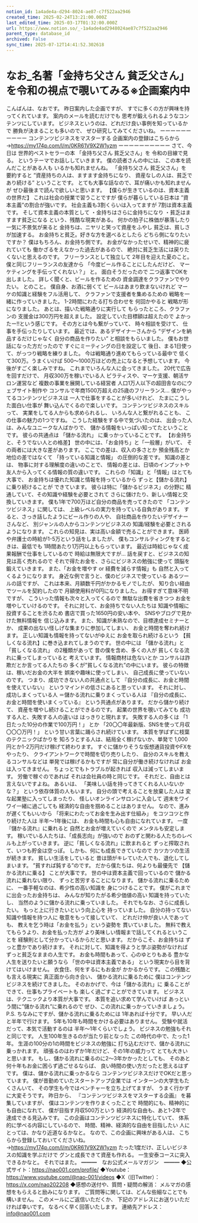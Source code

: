 ```yaml
---
notion_id: 1a4ade4a-d294-8024-ae87-c7f522aa2946
created_time: 2025-02-24T13:21:00.000Z
last_edited_time: 2025-03-17T01:32:00.000Z
url: https://www.notion.so/_-1a4ade4ad2948024ae87c7f522aa2946
parent_type: database_id
archived: False
sync_time: 2025-07-12T14:41:52.302618
---
```


# なお_名著「金持ち父さん 貧乏父さん」を令和の視点で覗いてみる※企画案内中

こんばんは、なおです。
昨日案内した企画ですが、
すでに多くの方が興味を持ってくれています。
案内のメールを読むだけでも
思考が鍛えられるようなコンテンツにしています。
ビジネスというのは、どれだけ良い事例を知っているかで
勝負が決まることも多いので、
ぜひ研究してみてくださいね。
ーーーーーーーーーー
コンテンツビジネスをマスターする
企画案内の登録はこちらから
→https://my174p.com/l/m/0KR61V9X2W1yzm
ーーーーーーーーーー
さて、今日は
世界的ベストセラーの本
「金持ち父さん 貧乏父さん」を
令和の目線で見る。
というテーマでお話ししていきます。
僕の読者さんの中には、
この本を読んだことがある人も
いるかも知れませんね。
「金持ち父さん 貧乏父さん」を
要約すると
”資産持ちの人は、ますます金持ちになり、
資産なしの人は、貧乏であり続ける”
ということです。
とても大事な話なので、耳が痛いかも知れませんが
ぜひ最後まで読んで欲しいと思います。
【僕らが生きているのは、資本主義の世界だ】
これは社会の授業で習うことですが
僕らが暮らしている日本は
”資本主義”の割合が強いです。
社会主義も3割くらいは入ってますが
7割は資本主義です。
そして資本主義の本質として
・金持ちはさらに金持ちになり
・貧乏はますます貧乏になる
という、残酷な現実がある。
何かの拍子に株価が暴落したり
一気に不景気が来ると
金持ちは、ニヤリと笑って資産をふやし
貧乏は、貧しさが加速する。
お金持ちと貧乏。好きな方を選べるとしたら
どちら側になりたいですか？
僕はもちろん、お金持ち側です。
お金がなかったせいで、精神的に疲れていても
働かざるをえなかった過去があるので、
絶対に貧乏生活には戻りたくないと思えるのです。
フリーランスとして独立して
2年目を迎えた夏のこと。
僕と同じフリーランスの友達から
「今度ビール作ることにしたんだけど、
マーケティングを手伝ってくれない？」
と。
面白そうだったので
二つ返事でOKを出しました。
詳しく聞くと、ビールを作るための
資金調達をクラファンでやりたい。
とのこと。
僕自身、お酒に弱くて
ビールはあまり飲まないけれど
マーケの知識と経験をフル活用して、
クラファンで支援者を集めるための
戦略を一緒に作っていきました。
1-2時間にわたる打ち合わせを
何回かやると
戦略が形になりました。
あとは、描いた戦略通りに実行して
もらったところ、クラファンの
支援金は300万円を超えました。
設定していた目標額は超えたので
よかったー!!という感じです。
その方とは今も繋がっていて、
時々相談を受けて、
仕事を手伝ったりしています。
最近では、あるデザイナーさんから
“デザインを納品するだけじゃなく
自分の商品を作りたい”
と相談をもらいました。
僕もお世話になった方だったので
すぐにミーティングの日を設定して
後日、まる1日使って、がっつり戦略を練りました。
今は戦略通り進めてもらっている最中で
低くて300万。うまくいけば
500～1000万ほどの売上になると予想しています。
今後がすごく楽しみですね。
これまでいろんな人に会ってきました。
20代で広告を回すだけで、
月収300万を稼いでいる人
ピラティスや、マーケ支援、朝活サロン運営など
複数の事業を展開している経営者
人口1万人以下の超田舎なのにウェブサイト制作や
コンサルで年商1500万超えの25歳のフリーランス...
僕がやってるコンテンツビジネスは
一人で仕事をすることが多いけれど、
たまにこうした面白い仕事が
舞い込んでくるので楽しいです。
コンテンツビジネスのスキルって、
実業をしてる人からも求められるし、
いろんな人と繋がれることも、
この仕事の魅力の1つですね。
こうした経験をする中で気づいたのは、
出会った人は、みんなユニークな人ばかりで、
儲かる情報をいっぱい知ってたということです。
彼らの共通点は
「儲かる流れ」
に乗っかっていることです。
【お金持ちと、そうでない人との格差】
世の中には、「お金持ち」と「一般層」がいて、
その両者には大きな差があります。
ここでの差は、収入の多さとか
預金残高とか地位の差ではなくて
「持っている知識と情報」
の圧倒的な差です。
知識の差とは、
物事に対する理解度の違いのことで、
情報の差とは、日頃のインプットや
友人から入ってくる情報の質の違いです。
これらの「知識」と「情報」はとても大事で、
お金持ちは優れた知識と情報を持っているから
ずっと【儲かる流れ】に乗り続けることが
できています。
彼らは特に「儲かるビジネス」の分野に
精通していて、その知識や経験を必要とされて
さらに儲けたり、新しい情報と交換していきます。
僕も1年で700万ほど自分の商品を売ってきたので
「コンテンツビジネス」に関しては、
上級レベルの実力を持っている自負があります。
すると、さっき話したようにビール作りの人や、
自社商品を作りたいデザイナーさんなど、
別ジャンルの人からコンテンツビジネスの
知識/経験を必要とされるようになります。
これらの知見は、実は高い金額で売ることができます。
医師や弁護士の時給が1-5万という話をしましたが、
僕もコンサルティングをするときは、最低でも
1時間あたり1万円以上もらっています。
最近は時給じゃなく成果報酬で仕事をしているので
時給は無限大ですが...
話を戻すと、ビジネスの知見は高く売れるので
それで得たお金を、さらにビジネスの勉強に使って
頭脳を鍛えていきます。
また、「お金を増やす or 経費を減らす情報」も
自然と入ってくるようになります。
身近な例で言うと、僕のビジネスで使っている
あるツールの話ですが、
これは本来、月額数千円がかかるモノでしたが、
知り合い経由でツールを契約したので
月額使用料が0円になりました。
お得すぎて意味不明ですが、
こういった情報も次々と入ってくるので
無駄な出費を省きつつ
お金を増やしていけるのです。
それに対して、お金持ちでない人たちは
知識や情報に投資することを渋るため
書店で買った1650円の安い本や、
SNSやブログで見かけた無料情報を
信じ込みます。
また、知識が未熟なので、目標達成セミナーとか、
成果の出ない怪しげな集まりに参加してしまい、
お金と時間を奪われ続けます。
正しい知識も情報を持ってないがゆえに
お金を取られ続けるという
【貧しくなる流れ】に巻き込まれてしまうのです。
世の中には
「儲かる流れ」と「貧しくなる流れ」
の2種類があって
昔の僕を含め、多くの人が
貧しくなる流れに乗ってしまっていると
考えています。
情報商材は危ないとか
コンサルは詐欺だとか言ってる人たちの
多くが”貧しくなる流れ”の中にいます。
彼らの特徴は、稼いだお金の大半を
娯楽や趣味に使ってしまい、
自己成長に使っていないのです。
つまり、成功できない人の共通点として
『自分の成長に、お金と時間を使えていない』
というマインドの低さにあると思っています。
それに対し、成功しまくっている人
＝儲かる流れに乗りまくっている人は
『自分の成長に、お金と時間を使いまくっている』
という共通点があります。
だから儲かり続けて、
資産を増やし続けることができるのです。
起業の世界を覗いてみても
成功する人と、失敗する人の違いは
はっきりと現れます。
失敗する人の多くは
「1日たった10分の作業で100万円！」
とか
「20〇〇年最新版、SNSを使って月収〇〇〇万円！」
という甘い言葉に踊らされ続けています。
本質を学ばずに枝葉のテクニックばかりを
知ろうとする人は、結局全く稼げないか、単発で
1,000円とか1-2万円だけ稼げて終わります。
すぐに儲かりそうな仮想通貨投資やFXをやったり、
クライアントワークで時間を切り売りしたり、
自分のスキルを教えるコンサルなどは
単発では稼げるかもですが
常に自分が働き続けなければ
お金は入ってきません。
ちょっとでもトラブルが起きれば
収入は減ってしまいます。
労働で稼ぐのであれば
それは会社員の時と同じです。
それだと、自由とは
言えないですよね。
あるいは、
「美味しい話を持ってきてくれる人いないかな？」
という依存体質の人もいます。
自分の頭で考えることを放棄した人は
変な起業塾に入ってしまったり、
怪しいオンラインサロンに入会して
週末をワイワイ一緒に過ごしても
経済的な自由を掴めることはありません。
なので、進みが遅くてもいいから
「将来にわたってお金を生み出す仕組み」
をコツコツと作り続けた人は
半年～1年後には、
お金も時間も心も自由になれています。
一度『儲かる流れ』に乗れると
自然とお金が増えていくので
メンタルも安定します。
稼いでいる人たちは、「成長志向」が強いので
おのずと関わる人たちのレベルも上がっていきます。
逆に「貧しくなる流れ」に飲まれると
ずっと搾取されて、いつも貯金は空っぽ。
しかも、何にも成長できていなので
カツカツの生活が続きます。
貧しい生活をしていると
昔は頭がキレていた人でも、退化してしまいます。
”貧すれば鈍する”のです。
だから僕たちは、何よりも最優先で
【儲かる流れに乗る】
ことが大事です。
世の中は資本主義で回っているので
儲かる流れに乗れない限り、
ずっと苦労することになります。
儲かる流れに乗るために、
一番手軽なのは、希少性の高い知識を
身につけることです。
僕がこれまでに出会ったお金持ちは、
みんなが知りたがる希少価値の高い
知識を持っていたし、
当然のように儲かる流れに乗っていました。
それでもなお、さらに成長したい。
もっと上に行きたいという向上心を
持っていました。
自分の持ってない知識や情報を持つ人に
敬意をもって接していて、
どれだけ仲が良い人であっても、
教えを乞う時は「お金を払う」という姿勢を
貫いていました。
無料で教えてもらうより、お金を払った方が
より美味しい情報まで話してくれるということを
経験則として分かっているからだと思います。
だからこそ、お金持ちは
ずっと豊かであり続けます。
それに対して、知識を得ようと学ぶ姿勢がなければ
ずっと貧乏なままの人生です。
お金も時間もあって、心のゆとりもある
豊かな人生を送りたいと願うなら
「世の中は資本主義である」
という現実から目を背けてはいけません。
衣食住、何をするにもお金が
かかるからです。
この残酷とも言える現実に
真正面から向き合い、
儲かる流れに乗るために
僕はコンテンツビジネスを続けてきました。
そのおかげで、今は「儲かる流れ」に
乗ることができて、仕事もプライベートも
楽しく過ごすことができています。
ビジネスは、テクニックより本質が大事です。
本質を追い求めて学んでいけば
あっという間に”儲かる流れ”に乗れるので
ぜひ、この流れに乗っかっていきましょう。
P.S.
ちなみにですが、儲かる流れに乗るためには
1年あれば十分です。
早い人だと半年で行けます。
5年も10年も時間をかける必要はありません。
受験や就活だって、本気で活動するのは
半年～1年くらいでしょう。
ビジネスの勉強もそれと同じです。
人生100年生きるのが当たり前となった
この時代の中で、たった1年。
生涯の100分の1の時間をビジネスの勉強に
打ち込むだけで、儲かる流れに乗っかれます。
頑張るのはわずか1年だけど、その1年の威力って
とても大きいと思います。
もし、儲かる流れに乗るのに2～3年かかったとしても、
そのあと何十年もお金に困らず過ごせるならば、
良い時間の使い方だったと思えるはずです。
僕は、儲かる流れに乗っかるなら
コンテンツビジネスだけでOKだと思っています。
僕が昔勤めていたスタートアップ企業では
インターンの大学生もたくさんいて、
その学生も今ではベンチャーを立ち上げてますが、
うまく行かずに大変そうです。
昨日から、
『コンテンツビジネスをマスターする企画』
を募集していますが、
僕はコンテンツを作りまくったことで
時間的にも、精神的にも自由になれて、
僕が目指す月収500万という
経済的な自由も、あと1-2年で
達成できる見込みです。
この企画はコンテンツビジネスに特化していて、
体系的に学べる内容にしているので、
時間、精神、経済的な自由を目指したい
人にとっては、かなり近道なるかなと。
なので、この企画に興味がある人は、
こちらから登録しておいてくださいね。
→https://my174p.com/l/m/0KR61V9X2W1yzm
たった1度だけ、正しいビジネスの知識を学ぶだけで
グンと成長できて資産も作れる。
一生安泰コースに突入できるかなと。
それではまた。
━━━　なお公式メールマガジン　━━━
◆公式サイト：https://nao001.com/profile/
◆Youtube：https://www.youtube.com/@nao-001/videos
◆X（旧Twitter）：https://x.com/nao202208
◆感想の送付や、質問・疑問の解消：
メルマガの感想をもらえると励みになります。
ご質問等に関しては、どんな些細なことでも構いません。
このメールにご返信いただくか、
下記のアドレスにお送りいただければ幸いです。
なるべく早く回答いたします。
連絡先アドレス：info@nao001.com